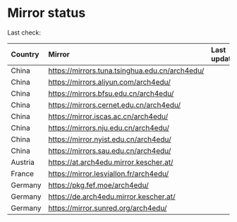 <script src="./time.js"></script>
# Mirror status
Last check: <script type="text/javascript">localize(1714958353.6764822);</script>

|Country|Mirror|Last update|
|:------|:-----|:----------|
|China|https://mirrors.tuna.tsinghua.edu.cn/arch4edu/|<script type="text/javascript">localize(1714933749);</script>|
|China|https://mirrors.aliyun.com/arch4edu/|<script type="text/javascript">localize(1714933749);</script>|
|China|https://mirrors.bfsu.edu.cn/arch4edu/|<script type="text/javascript">localize(1714933749);</script>|
|China|https://mirrors.cernet.edu.cn/arch4edu/|<script type="text/javascript">localize(1714933749);</script>|
|China|https://mirror.iscas.ac.cn/arch4edu/|<script type="text/javascript">localize(1714933749);</script>|
|China|https://mirrors.nju.edu.cn/arch4edu/|<script type="text/javascript">localize(1714847501);</script>|
|China|https://mirror.nyist.edu.cn/arch4edu/|<script type="text/javascript">localize(1714890696);</script>|
|China|https://mirrors.sau.edu.cn/arch4edu/|<script type="text/javascript">localize(1714933749);</script>|
|Austria|https://at.arch4edu.mirror.kescher.at/|<script type="text/javascript">localize(1714933749);</script>|
|France|https://mirror.lesviallon.fr/arch4edu/|<script type="text/javascript">localize(1714933749);</script>|
|Germany|https://pkg.fef.moe/arch4edu/|<script type="text/javascript">localize(1714933749);</script>|
|Germany|https://de.arch4edu.mirror.kescher.at/|<script type="text/javascript">localize(1714933749);</script>|
|Germany|https://mirror.sunred.org/arch4edu/|<script type="text/javascript">localize(1714933749);</script>|

<script src="./tablefilter/tablefilter.js"></script>
<script src="./table.js"></script>